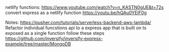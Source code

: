 netlify functions:
    https://www.youtube.com/watch?v=n_KASTN0gUE&t=72s
convert express as a netlify function
    https://youtu.be/hQAu0YEIF0g

[//]:<> (lama dev portfolio https://www.youtube.com/watch?v=0aPLk2e2Z3g&t=96s)
[//]:<> (lama dev mongodb backend https://www.youtube.com/watch?v=ldGl6L4Vktk&list=PLj-4DlPRT48nSySC5-TtF4Ve3fceLs9qs)

Notes: 
    https://pusher.com/tutorials/serverless-backend-aws-lambda/
    Refactor individual funcstions api to a express app that is built on ts exposed as a single function
        follow these steps
        https://github.com/inversify/inversify-express-example/tree/master/MongoDB